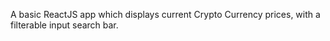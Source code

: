 A basic ReactJS app which displays current Crypto Currency prices, with a filterable input search bar.